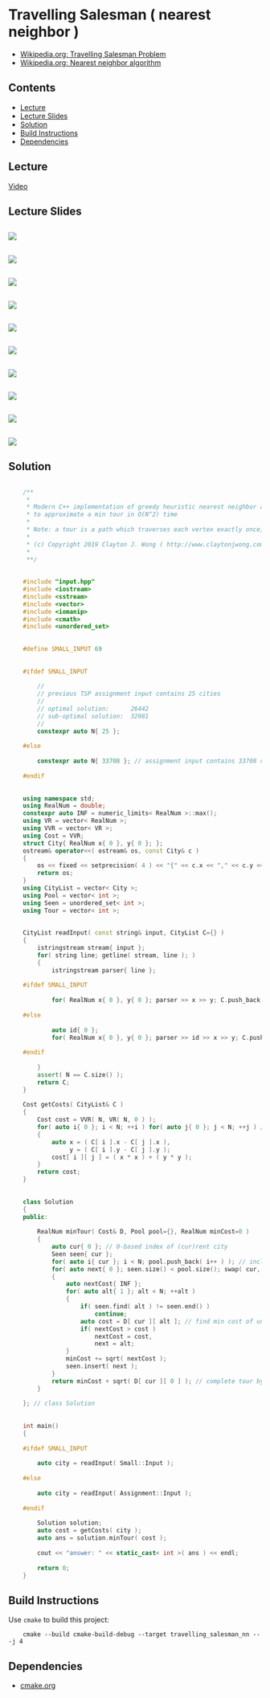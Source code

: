 # Travelling Salesman ( nearest neighbor )
* [Wikipedia.org: Travelling Salesman Problem](https://en.wikipedia.org/wiki/Travelling_salesman_problem)
* [Wikipedia.org: Nearest neighbor algorithm](https://en.wikipedia.org/wiki/Nearest_neighbour_algorithm)

## Contents
* [Lecture](#lecture)
* [Lecture Slides](#lecture-slides)
* [Solution](#solution)
* [Build Instructions](#build-instructions)
* [Dependencies](#dependencies)

## Lecture
[Video](https://www.coursera.org/lecture/algorithms-npcomplete/the-traveling-salesman-problem-49MkW)

## Lecture Slides
![](documentation/tsp_01.png)
---
![](documentation/tsp_02.png)
---
![](documentation/tsp_03.png)
---
![](documentation/tsp_04.png)
---
![](documentation/tsp_05.png)
---
![](documentation/tsp_06.png)
---
![](documentation/tsp_07.png)
---
![](documentation/tsp_08.png)
---
![](documentation/tsp_09.png)
---
![](documentation/tsp_10.png)
---


## Solution
```cpp

    /**
     *
     * Modern C++ implementation of greedy heuristic nearest neighbor algorithm for the travelling salesman problem
     * to approximate a min tour in O(N^2) time
     *
     * Note: a tour is a path which traverses each vertex exactly once, starting and finishing at a specific vertex
     *
     * (c) Copyright 2019 Clayton J. Wong ( http://www.claytonjwong.com )
     *
     **/
    
    
    #include "input.hpp"
    #include <iostream>
    #include <sstream>
    #include <vector>
    #include <iomanip>
    #include <cmath>
    #include <unordered_set>
    
    
    #define SMALL_INPUT 69
    
    
    #ifdef SMALL_INPUT
    
        //
        // previous TSP assignment input contains 25 cities
        //
        // optimal solution:      26442
        // sub-optimal solution:  32981
        //
        constexpr auto N{ 25 };
    
    #else
    
        constexpr auto N{ 33708 }; // assignment input contains 33708 cities
    
    #endif
    
    
    using namespace std;
    using RealNum = double;
    constexpr auto INF = numeric_limits< RealNum >::max();
    using VR = vector< RealNum >;
    using VVR = vector< VR >;
    using Cost = VVR;
    struct City{ RealNum x{ 0 }, y{ 0 }; };
    ostream& operator<<( ostream& os, const City& c )
    {
        os << fixed << setprecision( 4 ) << "{" << c.x << "," << c.y << "}";
        return os;
    }
    using CityList = vector< City >;
    using Pool = vector< int >;
    using Seen = unordered_set< int >;
    using Tour = vector< int >;
    
    
    CityList readInput( const string& input, CityList C={} )
    {
        istringstream stream{ input };
        for( string line; getline( stream, line ); )
        {
            istringstream parser{ line };
    
    #ifdef SMALL_INPUT
    
            for( RealNum x{ 0 }, y{ 0 }; parser >> x >> y; C.push_back({ x,y }) );
    
    #else
    
            auto id{ 0 };
            for( RealNum x{ 0 }, y{ 0 }; parser >> id >> x >> y; C.push_back({ x,y }) );
    
    #endif
    
        }
        assert( N == C.size() );
        return C;
    }
    
    Cost getCosts( CityList& C )
    {
        Cost cost = VVR( N, VR( N, 0 ) );
        for( auto i{ 0 }; i < N; ++i ) for( auto j{ 0 }; j < N; ++j ) // euclidean distance for each i,j pair of (C)ities
        {
            auto x = ( C[ i ].x - C[ j ].x ),
                 y = ( C[ i ].y - C[ j ].y );
            cost[ i ][ j ] = ( x * x ) + ( y * y );
        }
        return cost;
    }
    
    
    class Solution
    {
    public:
    
        RealNum minTour( Cost& D, Pool pool={}, RealNum minCost=0 )
        {
            auto cur{ 0 }; // 0-based index of (cur)rent city
            Seen seen{ cur };
            for( auto i{ cur }; i < N; pool.push_back( i++ ) ); // include cur since (alt)ernative candidate indices are offset from cur
            for( auto next{ 0 }; seen.size() < pool.size(); swap( cur, next ) )
            {
                auto nextCost{ INF };
                for( auto alt{ 1 }; alt < N; ++alt )
                {
                    if( seen.find( alt ) != seen.end() )
                        continue;
                    auto cost = D[ cur ][ alt ]; // find min cost of unseen (alt)ernative next candidate index
                    if( nextCost > cost )
                        nextCost = cost,
                        next = alt;
                }
                minCost += sqrt( nextCost );
                seen.insert( next );
            }
            return minCost + sqrt( D[ cur ][ 0 ] ); // complete tour by returning to the first city
        }
    
    }; // class Solution
    
    
    int main()
    {
    
    #ifdef SMALL_INPUT
    
        auto city = readInput( Small::Input );
    
    #else
    
        auto city = readInput( Assignment::Input );
    
    #endif
    
        Solution solution;
        auto cost = getCosts( city );
        auto ans = solution.minTour( cost );
    
        cout << "answer: " << static_cast< int >( ans ) << endl;
    
        return 0;
    }

```

## Build Instructions
Use ```cmake``` to build this project:

```
    cmake --build cmake-build-debug --target travelling_salesman_nn -- -j 4
```

## Dependencies
* [cmake.org](https://cmake.org)
